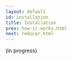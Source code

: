 ```yaml
---
layout: default
id: installation
title: Installation
prev: how-it-works.html
next: reducer.html
---
```


(in progress)

